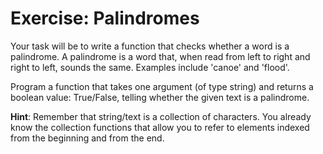# Exercise: Palindromes

Your task will be to write a function that checks whether a word is a palindrome. A palindrome is a word that, when read from left to right and right to left, sounds the same. Examples include 'canoe' and 'flood'.

Program a function that takes one argument (of type string) and returns a boolean value: True/False, telling whether the given text is a palindrome.

**Hint**: Remember that string/text is a collection of characters. You already know the collection functions that allow you to refer to elements indexed from the beginning and from the end.
